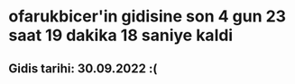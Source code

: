 # ofarukbicer'in gidisine son 4 gun 23 saat 19 dakika 18 saniye kaldi

## Gidis tarihi: 30.09.2022 :(